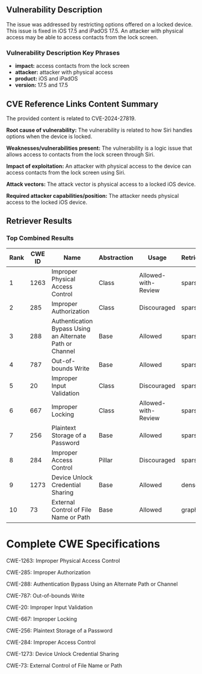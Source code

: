 ## Vulnerability Description
The issue was addressed by restricting options offered on a locked device. This issue is fixed in iOS 17.5 and iPadOS 17.5. An attacker with physical access may be able to access contacts from the lock screen.

### Vulnerability Description Key Phrases
- **impact:** access contacts from the lock screen
- **attacker:** attacker with physical access
- **product:** iOS and iPadOS
- **version:** 17.5 and 17.5

## CVE Reference Links Content Summary
The provided content is related to CVE-2024-27819.

**Root cause of vulnerability:**
The vulnerability is related to how Siri handles options when the device is locked.

**Weaknesses/vulnerabilities present:**
The vulnerability is a logic issue that allows access to contacts from the lock screen through Siri.

**Impact of exploitation:**
An attacker with physical access to the device can access contacts from the lock screen using Siri.

**Attack vectors:**
The attack vector is physical access to a locked iOS device.

**Required attacker capabilities/position:**
The attacker needs physical access to the locked iOS device.

## Retriever Results

### Top Combined Results

| Rank | CWE ID | Name | Abstraction | Usage  | Retrievers | Individual Scores |
|------|--------|------|-------------|-------|------------|-------------------|
| 1 | 1263 | Improper Physical Access Control | Class | Allowed-with-Review | sparse | 0.086 |
| 2 | 285 | Improper Authorization | Class | Discouraged | sparse | 0.083 |
| 3 | 288 | Authentication Bypass Using an Alternate Path or Channel | Base | Allowed | sparse | 0.081 |
| 4 | 787 | Out-of-bounds Write | Base | Allowed | sparse | 0.081 |
| 5 | 20 | Improper Input Validation | Class | Discouraged | sparse | 0.081 |
| 6 | 667 | Improper Locking | Class | Allowed-with-Review | sparse | 0.080 |
| 7 | 256 | Plaintext Storage of a Password | Base | Allowed | sparse | 0.080 |
| 8 | 284 | Improper Access Control | Pillar | Discouraged | sparse | 0.079 |
| 9 | 1273 | Device Unlock Credential Sharing | Base | Allowed | dense | 0.417 |
| 10 | 73 | External Control of File Name or Path | Base | Allowed | graph | 0.002 |



# Complete CWE Specifications

CWE-1263: Improper Physical Access Control

CWE-285: Improper Authorization

CWE-288: Authentication Bypass Using an Alternate Path or Channel

CWE-787: Out-of-bounds Write

CWE-20: Improper Input Validation

CWE-667: Improper Locking

CWE-256: Plaintext Storage of a Password

CWE-284: Improper Access Control

CWE-1273: Device Unlock Credential Sharing

CWE-73: External Control of File Name or Path